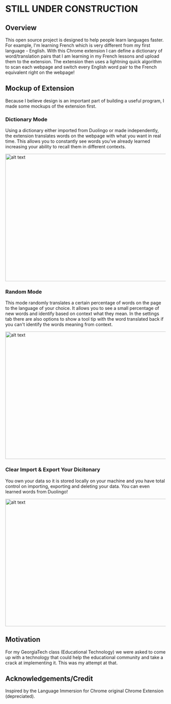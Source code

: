 # STILL UNDER CONSTRUCTION

## Overview

This open source project is designed to help people learn languages faster. For example, I'm learning French which is very different from my first language - English. With this Chrome extension I can define a dictionary of word/translation pairs that I am learning in my French lessons and upload them to the extension. The extension then uses a lightning quick algorithm to scan each webpage and switch every English word pair to the French equivalent right on the webpage!

## Mockup of Extension

Because I believe design is an important part of building a useful program, I made some mockups of the extension first.

### Dictionary Mode
Using a dictionary either imported from Duolingo or made independently, the extension translates words on the webpage with what you want in real time. This allows you to constantly see words you've already learned increasing your ability to recall them in different contexts.

<img src="https://github.com/mmroczka/translation_extension/blob/master/my_test_extension/data/dictionary_mode.gif" alt="alt text" width="800" height="400">


### Random Mode

This mode randomly translates a certain percentage of words on the page to the language of your choice. It allows you to see a small percentage of new words and identify based on context what they mean. In the settings tab there are also options to show a tool tip with the word translated back if you can't identify the words meaning from context.

<img src="https://github.com/mmroczka/translation_extension/blob/master/my_test_extension/data/random_mode.gif" alt="alt text" width="800" height="400">

### Clear Import & Export Your Dicitonary

You own your data so it is stored locally on your machine and you have total control on importing, exporting and deleting your data. You can even learned words from Duolingo!

<img src="https://github.com/mmroczka/translation_extension/blob/master/my_test_extension/data/clear_import_export.gif" alt="alt text" width="800" height="400">

## Motivation

For my GeorgiaTech class (Educational Technology) we were asked to come up with a technology that could help the educational community and take a crack at implementing it. This was my attempt at that.

## Acknowledgements/Credit

Inspired by the Language Immersion for Chrome original Chrome Extension (depreciated).
